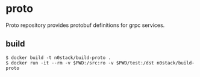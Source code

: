 # proto

Proto repository provides protobuf definitions for grpc services.

## build

```
$ docker build -t n0stack/build-proto .
$ docker run -it --rm -v $PWD:/src:ro -v $PWD/test:/dst n0stack/build-proto
```

